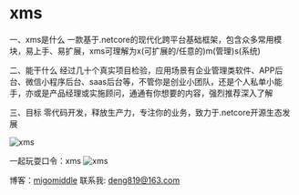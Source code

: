 # xms
一、xms是什么
    一款基于.netcore的现代化跨平台基础框架，包含众多常用模块，易上手、易扩展，xms可理解为x(可扩展的/任意的)m(管理)s(系统)

二、能干什么
    经过几十个真实项目检验，应用场景有企业管理类软件、APP后台、微信小程序后台、saas后台等，不管你是创业小团队，还是个人私单小能手，亦或是产品经理或实施顾问，通通有你想要的内容，强烈推荐深入了解

三、目标
    零代码开发，释放生产力，专注你的业务，致力于.netcore开源生态发展

![xms](https://img2018.cnblogs.com/common/297639/201911/297639-20191107150744775-614786712.png "xms脑图")  

一起玩耍口令：xms
![xms](https://img2018.cnblogs.com/common/297639/201911/297639-20191107145432285-310031871.png "xms官方交流群")

博客：[migomiddle](https://www.cnblogs.com/migomiddle)
联系我: deng819@163.com
